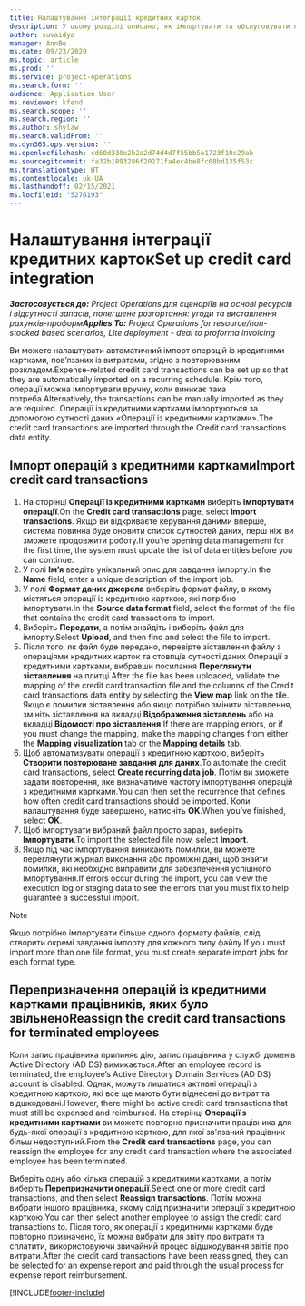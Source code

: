 ```yaml
---
title: Налаштування інтеграції кредитних карток
description: У цьому розділі описано, як імпортувати та обслуговувати операції із кредитними картками, пов'язані з витратами.
author: suvaidya
manager: AnnBe
ms.date: 09/23/2020
ms.topic: article
ms.prod: ''
ms.service: project-operations
ms.search.form: ''
audience: Application User
ms.reviewer: kfend
ms.search.scope: ''
ms.search.region: ''
ms.author: shylaw
ms.search.validFrom: ''
ms.dyn365.ops.version: ''
ms.openlocfilehash: cd60d338e2b2a2d74d4d7f55bb5a1723f10c29ab
ms.sourcegitcommit: fa32b1893286f20271fa4ec4be8fc68bd135f53c
ms.translationtype: HT
ms.contentlocale: uk-UA
ms.lasthandoff: 02/15/2021
ms.locfileid: "5276193"
---
```

# <a name="set-up-credit-card-integration"></a><span data-ttu-id="f12b8-103">Налаштування інтеграції кредитних карток</span><span class="sxs-lookup"><span data-stu-id="f12b8-103">Set up credit card integration</span></span>

<span data-ttu-id="f12b8-104">_**Застосовується до:** Project Operations для сценаріїв на основі ресурсів і відсутності запасів, полегшене розгортання: угоди та виставлення рахунків-проформ_</span><span class="sxs-lookup"><span data-stu-id="f12b8-104">_**Applies To:** Project Operations for resource/non-stocked based scenarios, Lite deployment - deal to proforma invoicing_</span></span>

<span data-ttu-id="f12b8-105">Ви можете налаштувати автоматичний імпорт операцій із кредитними картками, пов’язаних із витратами, згідно з повторюваним розкладом.</span><span class="sxs-lookup"><span data-stu-id="f12b8-105">Expense-related credit card transactions can be set up so that they are automatically imported on a recurring schedule.</span></span> <span data-ttu-id="f12b8-106">Крім того, операції можна імпортувати вручну, коли виникає така потреба.</span><span class="sxs-lookup"><span data-stu-id="f12b8-106">Alternatively, the transactions can be manually imported as they are required.</span></span> <span data-ttu-id="f12b8-107">Операції із кредитними картками імпортуються за допомогою сутності даних «Операції із кредитними картками».</span><span class="sxs-lookup"><span data-stu-id="f12b8-107">The credit card transactions are imported through the Credit card transactions data entity.</span></span>

## <a name="import-credit-card-transactions"></a><span data-ttu-id="f12b8-108">Імпорт операцій з кредитними картками</span><span class="sxs-lookup"><span data-stu-id="f12b8-108">Import credit card transactions</span></span>

1. <span data-ttu-id="f12b8-109">На сторінці **Операції із кредитними картками** виберіть **Імпортувати операції**.</span><span class="sxs-lookup"><span data-stu-id="f12b8-109">On the **Credit card transactions** page, select **Import transactions**.</span></span> <span data-ttu-id="f12b8-110">Якщо ви відкриваєте керування даними вперше, система повинна буде оновити список сутностей даних, перш ніж ви зможете продовжити роботу.</span><span class="sxs-lookup"><span data-stu-id="f12b8-110">If you’re opening data management for the first time, the system must update the list of data entities before you can continue.</span></span>
2. <span data-ttu-id="f12b8-111">У полі **Ім’я** введіть унікальний опис для завдання імпорту.</span><span class="sxs-lookup"><span data-stu-id="f12b8-111">In the **Name** field, enter a unique description of the import job.</span></span>
3. <span data-ttu-id="f12b8-112">У полі **Формат даних джерела** виберіть формат файлу, в якому містяться операції із кредитною карткою, які потрібно імпортувати.</span><span class="sxs-lookup"><span data-stu-id="f12b8-112">In the **Source data format** field, select the format of the file that contains the credit card transactions to import.</span></span>
4. <span data-ttu-id="f12b8-113">Виберіть **Передати**, а потім знайдіть і виберіть файл для імпорту.</span><span class="sxs-lookup"><span data-stu-id="f12b8-113">Select **Upload**, and then find and select the file to import.</span></span>
5. <span data-ttu-id="f12b8-114">Після того, як файл буде передано, перевірте зіставлення файлу з операціями кредитних карток та стовпців сутності даних Операції з кредитними картками, вибравши посилання **Переглянути зіставлення** на плитці.</span><span class="sxs-lookup"><span data-stu-id="f12b8-114">After the file has been uploaded, validate the mapping of the credit card transaction file and the columns of the Credit card transactions data entity by selecting the **View map** link on the tile.</span></span> <span data-ttu-id="f12b8-115">Якщо є помилки зіставлення або якщо потрібно змінити зіставлення, змініть зіставлення на вкладці **Відображення зіставлень** або на вкладці **Відомості про зіставлення**.</span><span class="sxs-lookup"><span data-stu-id="f12b8-115">If there are mapping errors, or if you must change the mapping, make the mapping changes from either the **Mapping visualization** tab or the **Mapping details** tab.</span></span>
6. <span data-ttu-id="f12b8-116">Щоб автоматизувати операції з кредитною карткою, виберіть **Створити повторюване завдання для даних**.</span><span class="sxs-lookup"><span data-stu-id="f12b8-116">To automate the credit card transactions, select **Create recurring data job**.</span></span> <span data-ttu-id="f12b8-117">Потім ви зможете задати повторення, яке визначатиме частоту імпортування операцій з кредитними картками.</span><span class="sxs-lookup"><span data-stu-id="f12b8-117">You can then set the recurrence that defines how often credit card transactions should be imported.</span></span> <span data-ttu-id="f12b8-118">Коли налаштування буде завершено, натисніть **OK**.</span><span class="sxs-lookup"><span data-stu-id="f12b8-118">When you’ve finished, select **OK**.</span></span>
7. <span data-ttu-id="f12b8-119">Щоб імпортувати вибраний файл просто зараз, виберіть **Імпортувати**.</span><span class="sxs-lookup"><span data-stu-id="f12b8-119">To import the selected file now, select **Import**.</span></span>
8. <span data-ttu-id="f12b8-120">Якщо під час імпортування виникають помилки, ви можете переглянути журнал виконання або проміжні дані, щоб знайти помилки, які необхідно виправити для забезпечення успішного імпортування.</span><span class="sxs-lookup"><span data-stu-id="f12b8-120">If errors occur during the import, you can view the execution log or staging data to see the errors that you must fix to help guarantee a successful import.</span></span>

> [!NOTE]
> <span data-ttu-id="f12b8-121">Якщо потрібно імпортувати більше одного формату файлів, слід створити окремі завдання імпорту для кожного типу файлу.</span><span class="sxs-lookup"><span data-stu-id="f12b8-121">If you must import more than one file format, you must create separate import jobs for each format type.</span></span>

## <a name="reassign-the-credit-card-transactions-for-terminated-employees"></a><span data-ttu-id="f12b8-122">Перепризначення операцій із кредитними картками працівників, яких було звільнено</span><span class="sxs-lookup"><span data-stu-id="f12b8-122">Reassign the credit card transactions for terminated employees</span></span>

<span data-ttu-id="f12b8-123">Коли запис працівника припиняє дію, запис працівника у службі доменів Active Directory (AD DS) вимикається.</span><span class="sxs-lookup"><span data-stu-id="f12b8-123">After an employee record is terminated, the employee’s Active Directory Domain Services (AD DS) account is disabled.</span></span> <span data-ttu-id="f12b8-124">Однак, можуть лишатися активні операції з кредитною карткою, які все ще мають бути віднесені до витрат та відшкодовані.</span><span class="sxs-lookup"><span data-stu-id="f12b8-124">However, there might be active credit card transactions that must still be expensed and reimbursed.</span></span> <span data-ttu-id="f12b8-125">На сторінці **Операції з кредитними картками** ви можете повторно призначити працівника для будь-якої операції з кредитною карткою, для якої зв'язаний працівник більш недоступний.</span><span class="sxs-lookup"><span data-stu-id="f12b8-125">From the **Credit card transactions** page, you can reassign the employee for any credit card transaction where the associated employee has been terminated.</span></span>

<span data-ttu-id="f12b8-126">Виберіть одну або кілька операцій з кредитними картками, а потім виберіть **Перепризначити операції**.</span><span class="sxs-lookup"><span data-stu-id="f12b8-126">Select one or more credit card transactions, and then select **Reassign transactions**.</span></span> <span data-ttu-id="f12b8-127">Потім можна вибрати іншого працівника, якому слід призначити операції з кредитною карткою.</span><span class="sxs-lookup"><span data-stu-id="f12b8-127">You can then select another employee to assign the credit card transactions to.</span></span> <span data-ttu-id="f12b8-128">Після того, як операції з кредитними картками буде повторно призначено, їх можна вибрати для звіту про витрати та сплатити, використовуючи звичайний процес відшкодування звітів про витрати.</span><span class="sxs-lookup"><span data-stu-id="f12b8-128">After the credit card transactions have been reassigned, they can be selected for an expense report and paid through the usual process for expense report reimbursement.</span></span>


[!INCLUDE[footer-include](../includes/footer-banner.md)]